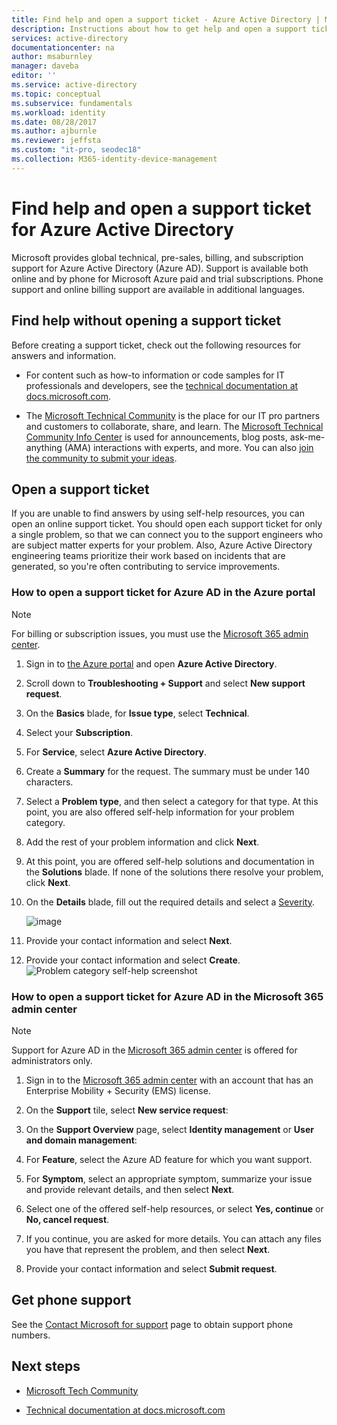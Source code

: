 ```yaml
---
title: Find help and open a support ticket - Azure Active Directory | Microsoft Docs
description: Instructions about how to get help and open a support ticket for Azure Active Directory.
services: active-directory
documentationcenter: na
author: msaburnley
manager: daveba
editor: ''
ms.service: active-directory
ms.topic: conceptual
ms.subservice: fundamentals
ms.workload: identity
ms.date: 08/28/2017
ms.author: ajburnle
ms.reviewer: jeffsta
ms.custom: "it-pro, seodec18"
ms.collection: M365-identity-device-management
---
```


# Find help and open a support ticket for Azure Active Directory
Microsoft provides global technical, pre-sales, billing, and subscription support for Azure Active Directory (Azure AD). Support is available both online and by phone for Microsoft Azure paid and trial subscriptions. Phone support and online billing support are available in additional languages. 

## Find help without opening a support ticket

Before creating a support ticket, check out the following resources for answers and information. 

* For content such as how-to information or code samples for IT professionals and developers, see the [technical documentation at docs.microsoft.com](https://docs.microsoft.com/azure/active-directory/).

* The [Microsoft Technical Community](https://techcommunity.microsoft.com/) is the place for our IT pro partners and customers to collaborate, share, and learn. The [Microsoft Technical Community Info Center](https://techcommunity.microsoft.com/t5/Community-Info-Center/ct-p/Community-Info-Center) is used for announcements, blog posts, ask-me-anything (AMA) interactions with experts, and more. You can also [join the community to submit your ideas](https://techcommunity.microsoft.com/t5/Communities/ct-p/communities).


## Open a support ticket

If you are unable to find answers by using self-help resources, you can open an online support ticket. You should open each support ticket for only a single problem, so that we can connect you to the support engineers who are subject matter experts for your problem. Also, Azure Active Directory engineering teams prioritize their work based on incidents that are generated, so you're often contributing to service improvements.

### How to open a support ticket for Azure AD in the Azure portal

> [!NOTE]
> For billing or subscription issues, you must use the [Microsoft 365 admin center](https://admin.microsoft.com).
> 

1. Sign in to [the Azure portal](https://portal.azure.com) and open **Azure Active Directory**.
   
1. Scroll down to **Troubleshooting + Support** and select **New support request**.
   
1. On the **Basics** blade, for **Issue type**, select **Technical**.

1. Select your **Subscription**.

1. For **Service**, select **Azure Active Directory**.

1. Create a **Summary** for the request. The summary must be under 140 characters.
  
1. Select a **Problem type**, and then select a category for that type. At this point, you are also offered self-help information for your problem category.
  
1. Add the rest of your problem information and click **Next**. 

1. At this point, you are offered self-help solutions and documentation in the **Solutions** blade. If none of the solutions there resolve your problem, click **Next**. 

1. On the **Details** blade, fill out the required details and select a [Severity](https://azure.microsoft.com/support/plans/response/). 
 
    ![image](https://user-images.githubusercontent.com/13383753/76565580-1c284900-6468-11ea-8c0f-85af98097b6f.png)
 
1. Provide your contact information and select **Next**. 

1. Provide your contact information and select **Create**.
  ![Problem category self-help screenshot](./media/active-directory-troubleshooting-support-howto/open-support-ticket.png)

### How to open a support ticket for Azure AD in the Microsoft 365 admin center

> [!NOTE]
> Support for Azure AD in the [Microsoft 365 admin center](https://admin.microsoft.com) is offered for administrators only. 

1. Sign in to the [Microsoft 365 admin center](https://admin.microsoft.com) with an account that has an Enterprise Mobility + Security (EMS) license.

1. On the **Support** tile, select **New service request**:

1. On the **Support Overview** page, select **Identity management** or **User and domain management**:

1. For **Feature**, select the Azure AD feature for which you want support.

1. For **Symptom**, select an appropriate symptom, summarize your issue and provide relevant details, and then select **Next**.

1. Select one of the offered self-help resources, or select **Yes, continue** or **No, cancel request**.

1. If you continue, you are asked for more details. You can attach any files you have that represent the problem, and then select **Next**.

1. Provide your contact information and select **Submit request**.

## Get phone support

See the [Contact Microsoft for support](https://portal.office.com/Support/ContactUs.aspx) page to obtain support phone numbers.

##  Next steps

* [Microsoft Tech Community](https://techcommunity.microsoft.com/)

* [Technical documentation at docs.microsoft.com](https://docs.microsoft.com/azure/active-directory/)
